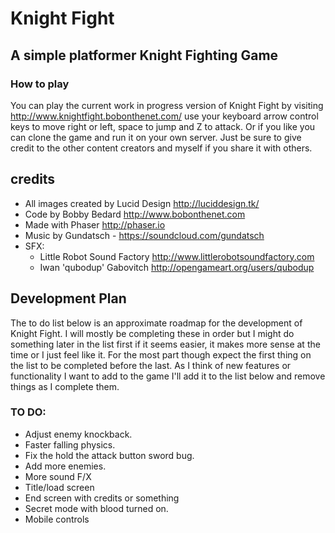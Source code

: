 # Knight Fight
## A simple platformer Knight Fighting Game

### How to play
You can play the current work in progress version of Knight Fight by visiting http://www.knightfight.bobonthenet.com/ use your keyboard arrow control keys to move right or left, space to jump and Z to attack.  Or if you like you can clone the game and run it on your own server.  Just be sure to give credit to the other content creators and myself if you share it with others.

## credits
* All images created by Lucid Design http://luciddesign.tk/
* Code by Bobby Bedard http://www.bobonthenet.com
* Made with Phaser http://phaser.io
* Music by Gundatsch - https://soundcloud.com/gundatsch
* SFX:
  * Little Robot Sound Factory http://www.littlerobotsoundfactory.com
  * Iwan 'qubodup' Gabovitch http://opengameart.org/users/qubodup

## Development Plan
The to do list below is an approximate roadmap for the development of Knight Fight.  I will mostly be completing these in order but I might do something later in the list first if it seems easier, it makes more sense at the time or I just feel like it.  For the most part though expect the first thing on the list to be completed before the last.  As I think of new features or functionality I want to add to the game I'll add it to the list below and remove things as I complete them.

### TO DO:
* Adjust enemy knockback.
* Faster falling physics.
* Fix the hold the attack button sword bug.
* Add more enemies.
* More sound F/X
* Title/load screen
* End screen with credits or something
* Secret mode with blood turned on.
* Mobile controls
